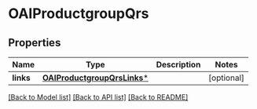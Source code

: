 # OAIProductgroupQrs

## Properties
Name | Type | Description | Notes
------------ | ------------- | ------------- | -------------
**links** | [**OAIProductgroupQrsLinks***](OAIProductgroupQrsLinks.md) |  | [optional] 

[[Back to Model list]](../README.md#documentation-for-models) [[Back to API list]](../README.md#documentation-for-api-endpoints) [[Back to README]](../README.md)


